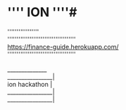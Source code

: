 # '''' ION ''''#

''''''''''''''''' <br>
'''''''''''''''''''''''''''''''''''''<br>
https://finance-guide.herokuapp.com/ <br>
''''''''''''''''''''''''''''''''''''' <br>
<br>
______________<br>
________________|<br>
ion hackathon |<br>
________________|<br>
________________|<br>
